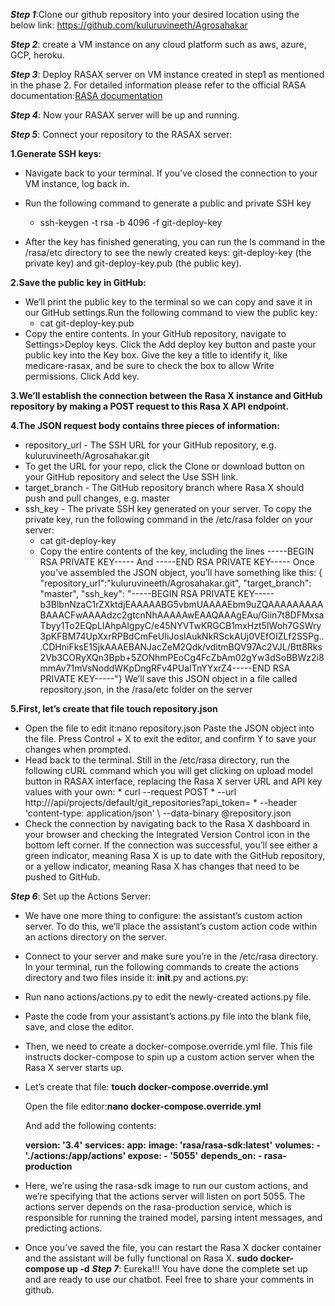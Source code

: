 ***Step 1***:Clone our github repository into your desired location using the below link: https://github.com/kuluruvineeth/Agrosahakar 

***Step 2***: create a VM instance on any cloud platform such as aws, azure, GCP, heroku. 

***Step 3***: Deploy RASAX server on VM instance created in step1 as mentioned in the phase 2. For detailed information please refer to the official RASA documentation:[RASA documentation](https://cdn2.hubspot.net/hubfs/6711345/ebook-v3.pdf?__hstc=123545108.89abd9a4f81cca58a8242833f77146c9.1618572135666.1618572135666.1618572135666.1&__hssc=123545108.1.1618572135666&__hsfp=1177053440&hsCtaTracking=2cf912f3-4137-4338-829e-08bb4713f0f6%7Cda22eae5-512d-48fe-b46a-c74517f3d870)

***Step 4***: Now your RASAX server will be up and running.

***Step 5***: Connect your repository to the RASAX server:

**1.Generate SSH keys:**
* Navigate back to your terminal. If you’ve closed the connection to your VM instance, log back in.
* Run the following command to generate a public and private SSH key
  * ssh-keygen -t rsa -b 4096 -f git-deploy-key

* After the key has finished generating, you can run the ls command in the /rasa/etc directory to see the newly created keys: git-deploy-key (the private key) and git-deploy-key.pub (the public key).

**2.Save the public key in GitHub:**
* We’ll print the public key to the terminal so we can copy and save it in our GitHub settings.Run the following command to view the public key:
  * cat git-deploy-key.pub
* Copy the entire contents.
In your GitHub repository, navigate to Settings>Deploy keys. Click the Add deploy key button and paste your public key into the Key box. Give the key a title to identify it, like medicare-rasax, and be sure to check the box to allow Write permissions. Click Add key.

**3.We’ll establish the connection between the Rasa X instance and GitHub repository by making a POST request to this Rasa X API endpoint.**

**4.The JSON request body contains three pieces of information:**
  * repository_url - The SSH URL for your GitHub repository, e.g. kuluruvineeth/Agrosahakar.git
  * To get the URL for your repo, click the Clone or download button on your GitHub repository and select the Use SSH link.
  * target_branch - The GitHub repository branch where Rasa X should push and pull changes, e.g. master
  * ssh_key - The private SSH key generated on your server.
To copy the private key, run the following command in the /etc/rasa folder on your server:
    * cat git-deploy-key
    * Copy the entire contents of the key, including the lines
 -----BEGIN RSA PRIVATE KEY----- 
                        And
 -----END RSA PRIVATE KEY-----
Once you’ve assembled the JSON object, you’ll have something like this:
{ "repository_url":"kuluruvineeth/Agrosahakar.git", "target_branch": "master", 
"ssh_key": "-----BEGIN RSA PRIVATE KEY-----b3BlbnNzaC1rZXktdjEAAAAABG5vbmUAAAAEbm9uZQAAAAAAAAABAAACFwAAAAdzc2gtcnNhAAAAAwEAAQAAAgEAu/Giin7t8DFMxsaTbyy1To2EQpLIAhpAIgpyC/e45NYVTwKRGCB1mxHzt5IWoh7GSWry3pKFBM74UpXxrRPBdCmFeUIiJoslAukNkRSckAUj0VEfOIZLf2SSPg...CDHniFksE1SjkAAAEBANJacZeM2Qdk/vditmBQV97Ac2VJL/Btt8Rks2Vb3CORyXQn3Bpb+5ZONhmPEoCg4FcZbAm02gYw3dSoBBWz2i8mmAv71mVsNoddWKpDngRFv4PUaITnYYxrZ4-----END RSA PRIVATE KEY-----"}
We’ll save this JSON object in a file called repository.json, in the /rasa/etc folder on the server

**5.First, let’s create that file touch repository.json**
   * Open the file to edit it:nano repository.json
Paste the JSON object into the file. Press Control + X to exit the editor, and confirm Y to save your changes when prompted.
   * Head back to the terminal. Still in the /etc/rasa directory, run the following cURL command which you will get clicking on upload model button in RASAX interface, replacing the Rasa X server URL and API key values with your own:
    * curl --request POST 
    *  --url http://<Rasa X server host>/api/projects/default/git_repositories?api_token=<your api token> 
    *  --header 'content-type: application/json' \ --data-binary @repository.json
   * Check the connection by navigating back to the Rasa X dashboard in your browser and checking the Integrated Version Control icon in the bottom left corner. If the connection was successful, you’ll see either a green indicator, meaning Rasa X is up to date with the GitHub repository, or a yellow indicator, meaning Rasa X has changes that need to be pushed to GitHub.
   
***Step 6***: Set up the Actions Server:
* We have one more thing to configure: the assistant’s custom action server. To do this, we’ll place the assistant’s custom action code within an actions directory on the server.
* Connect to your server and make sure you’re in the /etc/rasa directory. In your terminal, run the following commands to create the actions directory and two files inside it: __init__.py and actions.py:
* Run nano actions/actions.py to edit the newly-created actions.py file. 
* Paste the code from your assistant’s actions.py file into the blank file, save, and close the editor. 
* Then, we need to create a docker-compose.override.yml file. This file instructs docker-compose to spin up a custom action server when the Rasa X server starts up.
* Let’s create that file:
    **touch docker-compose.override.yml**


    Open the file editor:**nano docker-compose.override.yml**

    And add the following contents:


     **version: '3.4'**
     **services:**
     **app:** 
     **image: 'rasa/rasa-sdk:latest'**
     **volumes: - './actions:/app/actions' expose: - '5055'**
     **depends_on: - rasa-production**
* Here, we’re using the rasa-sdk image to run our custom actions, and we’re specifying that the actions server will listen on port 5055. The actions server depends on the rasa-production service, which is responsible for running the trained model, parsing intent messages, and predicting actions.
* Once you’ve saved the file, you can restart the Rasa X docker container and the assistant will be fully functional on Rasa X.
   **sudo docker-compose up -d**
***Step 7***: Eureka!!! You have done the complete set up and are ready to use our chatbot. Feel free to share your comments in github.



